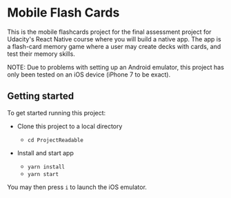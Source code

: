 # Mobile Flash Cards

This is the mobile flashcards project for the final assessment project for Udacity's React Native course where you will build a native app. The app is a flash-card memory game where a user may create decks with cards, and test their memory skills. 

NOTE: Due to problems with setting up an Android emulator, this project has only been tested on an iOS device (iPhone 7 to be exact).

## Getting started

To get started running this project:
* Clone this project to a local directory
    - `cd ProjectReadable`

* Install and start app 
    - `yarn install`
    - `yarn start`

You may then press `i` to launch the iOS emulator.

